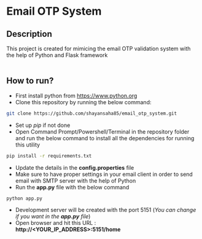 # Email OTP System

**Description**
--
This project is created for mimicing the email OTP validation system with the help of Python and Flask framework
</br>
<br/>



**How to run?**
--
- First install python from https://www.python.org
- Clone this repository by running the below command:

```bash
git clone https://github.com/shayansaha85/email_otp_system.git
```
- Set up *pip* if not done
- Open Command Prompt/Powershell/Terminal in the repository folder and run the below command to install all the dependencies for running this utility

```bash
pip install -r requirements.txt
```
- Update the details in the **config.properties** file
- Make sure to have proper settings in your email client in order to send email with SMTP server with the help of Python
- Run the **app.py** file with the below command

```bash
python app.py
```
- Development server will be created with the port 5151 (<i>You can change if you want in the **app.py** file</i>)
- Open browser and hit this URL : **http://<YOUR_IP_ADDRESS>:5151/home**
